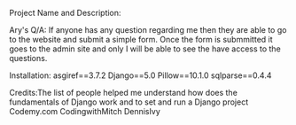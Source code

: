 Project Name and Description:

Ary's Q/A: If anyone has any question regarding me then they are able to go to the website and submit a simple form. Once the form is submmitted it goes to the admin site and only I will be able to see the have access to the questions. 

Installation:
asgiref==3.7.2
Django==5.0
Pillow==10.1.0
sqlparse==0.4.4

Credits:The list of people helped me understand how does the fundamentals of Django work and to set and run a Django project 
Codemy.com
CodingwithMitch 
DennisIvy 
